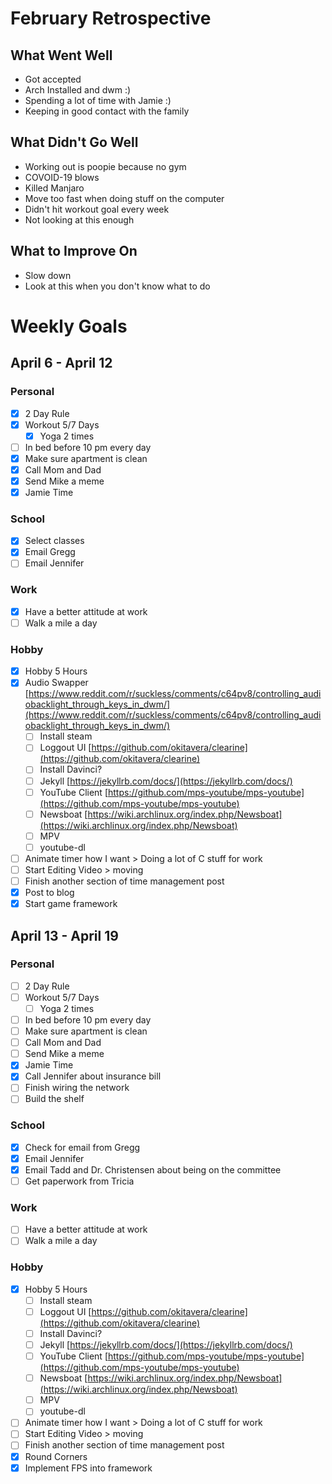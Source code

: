# February Retrospective 
## What Went Well
* Got accepted
* Arch Installed and dwm :)
* Spending a lot of time with Jamie :)
* Keeping in good contact with the family

## What Didn't Go Well
* Working out is poopie because no gym
* COVOID-19 blows
* Killed Manjaro
* Move too fast when doing stuff on the computer
* Didn't hit workout goal every week
* Not looking at this enough

## What to Improve On
* Slow down
* Look at this when you don't know what to do

# Weekly Goals
## April 6 - April 12 
### Personal
- [X] 2 Day Rule
- [X] Workout 5/7 Days
  - [X] Yoga 2 times
- [ ] In bed before 10 pm every day 
- [X] Make sure apartment is clean
- [X] Call Mom and Dad
- [X] Send Mike a meme
- [X] Jamie Time

### School
- [X] Select classes 
- [X] Email Gregg
- [ ] Email Jennifer

### Work 
- [X] Have a better attitude at work
- [ ] Walk a mile a day

### Hobby
- [X] Hobby 5 Hours
- [X] Audio Swapper [https://www.reddit.com/r/suckless/comments/c64pv8/controlling_audiobacklight_through_keys_in_dwm/](https://www.reddit.com/r/suckless/comments/c64pv8/controlling_audiobacklight_through_keys_in_dwm/)
  - [ ] Install steam
  - [ ] Loggout UI [https://github.com/okitavera/clearine](https://github.com/okitavera/clearine)
  - [ ] Install Davinci? 
  - [ ] Jekyll [https://jekyllrb.com/docs/](https://jekyllrb.com/docs/)
  - [ ] YouTube Client [https://github.com/mps-youtube/mps-youtube](https://github.com/mps-youtube/mps-youtube)
  - [ ] Newsboat [https://wiki.archlinux.org/index.php/Newsboat](https://wiki.archlinux.org/index.php/Newsboat)
  - [ ] MPV
  - [ ] youtube-dl
- [ ] Animate timer how I want > Doing a lot of C stuff for work
- [ ] Start Editing Video >  moving
- [ ] Finish another section of time management post
- [X] Post to blog
- [X] Start game framework

## April 13 - April 19
### Personal
- [ ] 2 Day Rule
- [ ] Workout 5/7 Days
  - [ ] Yoga 2 times
- [ ] In bed before 10 pm every day 
- [ ] Make sure apartment is clean
- [ ] Call Mom and Dad
- [ ] Send Mike a meme
- [X] Jamie Time
- [X] Call Jennifer about insurance bill
- [ ] Finish wiring the network
- [ ] Build the shelf

### School
- [X] Check for email from Gregg
- [X] Email Jennifer
- [X] Email Tadd and Dr. Christensen about being on the committee
- [ ] Get paperwork from Tricia

### Work 
- [ ] Have a better attitude at work
- [ ] Walk a mile a day

### Hobby
- [X] Hobby 5 Hours
  - [ ] Install steam
  - [ ] Loggout UI [https://github.com/okitavera/clearine](https://github.com/okitavera/clearine)
  - [ ] Install Davinci? 
  - [ ] Jekyll [https://jekyllrb.com/docs/](https://jekyllrb.com/docs/)
  - [ ] YouTube Client [https://github.com/mps-youtube/mps-youtube](https://github.com/mps-youtube/mps-youtube)
  - [ ] Newsboat [https://wiki.archlinux.org/index.php/Newsboat](https://wiki.archlinux.org/index.php/Newsboat)
  - [ ] MPV
  - [ ] youtube-dl
- [ ] Animate timer how I want > Doing a lot of C stuff for work
- [ ] Start Editing Video >  moving
- [ ] Finish another section of time management post
- [X] Round Corners
- [X] Implement FPS into framework

